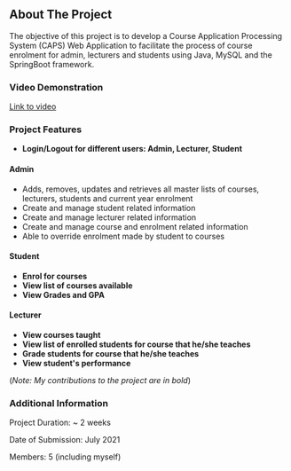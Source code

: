 <!-- ABOUT THE PROJECT -->
## About The Project

The objective of this project is to develop a Course Application Processing System (CAPS) Web Application to facilitate the process of course enrolment for admin, lecturers and students using Java, MySQL and the SpringBoot framework.

### Video Demonstration

[Link to video](https://youtu.be/6A9Qk0UcMho)

### Project Features

* **Login/Logout for different users: Admin, Lecturer, Student**

#### Admin

* Adds, removes, updates and retrieves all master lists of courses, lecturers, students and current year enrolment
* Create and manage student related information
* Create and manage lecturer related information
* Create and manage course and enrolment related information
* Able to override enrolment made by student to courses

#### Student

* **Enrol for courses**
* **View list of courses available**
* **View Grades and GPA**

#### Lecturer

* **View courses taught**
* **View list of enrolled students for course that he/she teaches**
* **Grade students for course that he/she teaches**
* **View student's performance**

(*Note: My contributions to the project are in bold*)

### Additional Information

Project Duration: ~ 2 weeks

Date of Submission: July 2021

Members: 5 (including myself)
